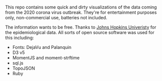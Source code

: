 This repo contains some quick and dirty visualizations of the data coming from the 2020 corona virus outbreak.  They're for entertainment purposes only, non-commercial use, batteries not included.

The information wants to be free.  Thanks to [Johns Hopkins Univeristy](https://systems.jhu.edu/) for the epidemiological data.  All sorts of open source software was used for this including:

* Fonts: DejaVu and Palanquin
* D3 v5
* MomentJS and moment-strftime
* sql.js
* TopoJSON
* Ruby
